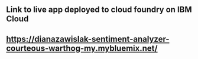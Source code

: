 ## Link to live app deployed to cloud foundry on IBM Cloud
## https://dianazawislak-sentiment-analyzer-courteous-warthog-my.mybluemix.net/
